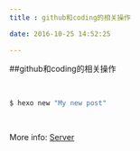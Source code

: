 ```yaml
---
title : github和coding的相关操作

date: 2016-10-25 14:52:25

---
```


##github和coding的相关操作

<br>

```bash
$ hexo new "My new post"
```

<br>

More info: [Server](http://huangxingya.com.cn)
